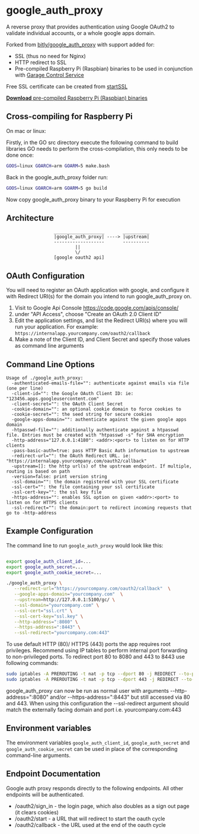 google_auth_proxy
=================

A reverse proxy that provides authentication using Google OAuth2 to validate 
individual accounts, or a whole google apps domain.

Forked from [bitly/google_auth_proxy](https://github.com/bitly/google_auth_proxy) with support added for:
* SSL (thus no need for Nginx)
* HTTP redirect to SSL
* Pre-compiled Raspberry Pi (Raspbian) binaries to be used in 
  conjunction with [Garage Control Service](https://github.com/drweaver/py_garage_server)

Free SSL certificate can be created from [startSSL](http://www.startssl.com/)

[**Download** pre-compiled Raspberry Pi (Raspbian) binaries](https://github.com/drweaver/google_auth_proxy/releases/latest)

## Cross-compiling for Raspberry Pi

On mac or linux:

Firstly, in the GO src directory execute the following command to 
build libraries GO needs to perform the cross-compilation, this only needs to be done once:
```bash
GOOS=linux GOARCH=arm GOARM=5 make.bash
```

Back in the google_auth_proxy folder run:
```bash
GOOS=linux GOARCH=arm GOARM=5 go build
```

Now copy google_auth_proxy binary to your Raspberry Pi for execution

## Architecture

```
                  ___________________       __________
                  |google_auth_proxy| ----> |upstream| 
                  -------------------       ----------
                          ||
                          \/
                  [google oauth2 api]
```


## OAuth Configuration

You will need to register an OAuth application with google, and configure it with Redirect URI(s) for the domain you
intend to run google_auth_proxy on.

1. Visit to Google Api Console https://code.google.com/apis/console/
2. under "API Access", choose "Create an OAuth 2.0 Client ID"
3. Edit the application settings, and list the Redirect URI(s) where you will run your application. For example: 
`https://internalapp.yourcompany.com/oauth2/callback`
4. Make a note of the Client ID, and Client Secret and specify those values as command line arguments

## Command Line Options

```
Usage of ./google_auth_proxy:
  -authenticated-emails-file="": authenticate against emails via file (one per line)
  -client-id="": the Google OAuth Client ID: ie: "123456.apps.googleusercontent.com"
  -client-secret="": the OAuth Client Secret
  -cookie-domain="": an optional cookie domain to force cookies to
  -cookie-secret="": the seed string for secure cookies
  -google-apps-domain="": authenticate against the given google apps domain
  -htpasswd-file="": additionally authenticate against a htpasswd file. Entries must be created with "htpasswd -s" for SHA encryption
  -http-address="127.0.0.1:4180": <addr>:<port> to listen on for HTTP clients
  -pass-basic-auth=true: pass HTTP Basic Auth information to upstream
  -redirect-url="": the OAuth Redirect URL. ie: "https://internalapp.yourcompany.com/oauth2/callback"
  -upstream=[]: the http url(s) of the upstream endpoint. If multiple, routing is based on path
  -version=false: print version string
  -ssl-domain="": the domain registered with your SSL certificate
  -ssl-cert="": the file containing your ssl certificate
  -ssl-cert-key="": the ssl key file
  -https-address="": enables SSL option on given <addr>:<port> to listen on for HTTPS clients
  -ssl-redirect="": the domain:port to redirect incoming requests that go to -http-address
```


## Example Configuration

The command line to run `google_auth_proxy` would look like this:

```bash

export google_auth_client_id=...
export google_auth_secret=...
export google_auth_cookie_secret=...

./google_auth_proxy \
   --redirect-url="https://yourcompany.com/oauth2/callback"  \
   --google-apps-domain="yourcompany.com"  \
   --upstream=http://127.0.0.1:5100/gc/ \
   --ssl-domain="yourcompany.com" \
   --ssl-cert="ssl.crt" \
   --ssl-cert-key="ssl.key" \
   --http-address=":8080" \
   --https-address=":8443" \
   --ssl-redirect="yourcompany.com:443"
```

To use default HTTP (80)/ HTTPS (443) ports the app requires root privileges.  Recommend using IP 
tables to perform internal port forwarding to non-privileged ports.  To redirect port 80 to 8080 
and 443 to 8443 use following commands:

```bash
sudo iptables -A PREROUTING -t nat -p tcp --dport 80 -j REDIRECT --to-port 8080
sudo iptables -A PREROUTING -t nat -p tcp --dport 443 -j REDIRECT --to-port 8443
```

google_auth_proxy can now be run as normal user with arguments --http-address=":8080" 
and/or --https-address=":8443" but still accessed via 80 and 443.  When using this configuration the 
--ssl-redirect argument should match the externally facing domain and port i.e. yourcompany.com:443

## Environment variables

The environment variables `google_auth_client_id`, `google_auth_secret` and `google_auth_cookie_secret` can be used in place of the corresponding command-line arguments.

## Endpoint Documentation

Google auth proxy responds directly to the following endpoints. All other endpoints will be authenticated.

* /oauth2/sign_in - the login page, which also doubles as a sign out page (it clears cookies)
* /oauth2/start - a URL that will redirect to start the oauth cycle
* /oauth2/callback - the URL used at the end of the oauth cycle

